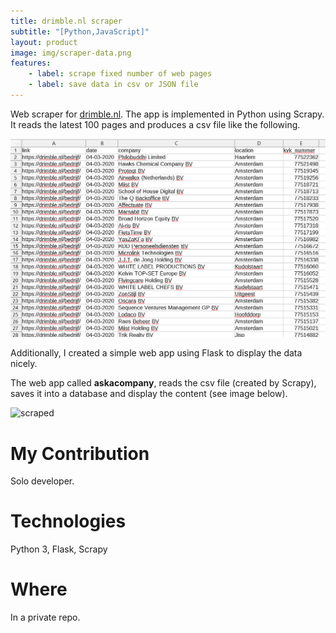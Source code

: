 ```yaml
---
title: drimble.nl scraper
subtitle: "[Python,JavaScript]"
layout: product
image: img/scraper-data.png
features:
    - label: scrape fixed number of web pages
    - label: save data in csv or JSON file
---
```

Web scraper for [drimble.nl](https://drimble.nl/bedrijf).
The app is implemented in Python using Scrapy. It reads the latest 100 pages and produces a csv file like the following.


![scraped](img/scraper-data.png)
 
Additionally, I created a simple web app using Flask to display the data nicely.

The web app called **askacompany**, reads the csv file (created by Scrapy), saves it into a database and display the content (see image below).

![scraped](img/askacompany-home.png)

# My Contribution  
Solo developer.

# Technologies
Python 3, Flask, Scrapy

# Where
In a private repo.